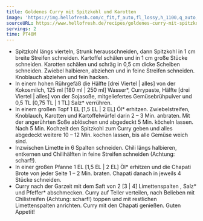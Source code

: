 ```yaml
---
title: Goldenes Curry mit Spitzkohl und Karotten
image: 'https://img.hellofresh.com/c_fit,f_auto,fl_lossy,h_1100,q_auto,w_2600/hellofresh_s3/image/goldenes-curry-mit-spitzkohl-und-karotten-d216243b.jpg'
sourceURL: https://www.hellofresh.de/recipes/goldenes-curry-mit-spitzkohl-und-karotten-62f0fc92086989a56b06c1b3
servings: 2
time: PT40M
---
```


- Spitzkohl längs vierteln, Strunk herausschneiden, dann Spitzkohl in 1 cm breite Streifen schneiden.  Kartoffel schälen und in 1 cm große Stücke schneiden.  Karotten schälen und schräg in 0,5 cm dicke Scheiben schneiden.  Zwiebel halbieren, abziehen und in feine Streifen schneiden.  Knoblauch abziehen und fein hacken.
- In einem hohen Rührgefäß die Hälfte [drei Viertel | alles] von der Kokosmilch, 125 ml [180 ml | 250 ml] Wasser\*, Currypaste, Hälfte [drei Viertel | alles] von der Sojasoße, mitgeliefertes Gemüsebrühpulver und 0,5 TL [0,75 TL | 1 TL] Salz\* verrühren.
- In einem großen Topf 1 EL [1,5 EL | 2 EL] Öl\* erhitzen. Zwiebelstreifen, Knoblauch, Karotten und Kartoffelwürfel darin 2 – 3 Min. anbraten. Mit der angerührten Soße ablöschen und abgedeckt 5 Min. köcheln lassen.  Nach 5 Min. Kochzeit den Spitzkohl zum Curry geben und alles abgedeckt weitere 10 – 12 Min. kochen lassen, bis alle Gemüse weich sind.
- Inzwischen Limette in 6 Spalten schneiden.  Chili längs halbieren, entkernen und Chilihälften in feine Streifen schneiden (Achtung: scharf!).
- In einer großen Pfanne 1 EL [1,5 EL | 2 EL] Öl\* erhitzen und die Chapati Brote von jeder Seite 1 – 2 Min. braten. Chapati danach in jeweils 4 Stücke schneiden.
- Curry nach der Garzeit mit dem Saft von 2 [3 | 4] Limettenspalten , Salz\* und Pfeffer\* abschmecken.  Curry auf Teller verteilen, nach Belieben mit Chilistreifen (Achtung: scharf!) toppen und mit restlichen Limettenspalten anrichten. Curry mit den Chapati genießen.  Guten Appetit!
